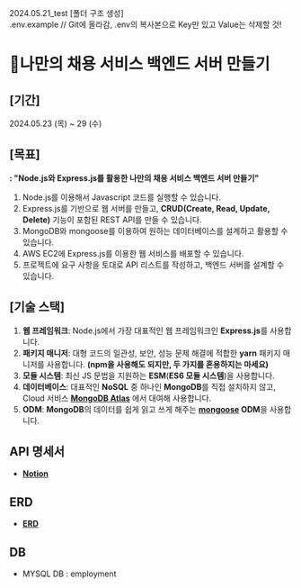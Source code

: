 2024.05.21_test
[폴더 구조 생성]</br>
.env.example // Git에 올라감, .env의 복사본으로 Key만 있고 Value는 삭제할 것!</br>

# 🤝나만의 채용 서비스 백엔드 서버 만들기
## [기간]
2024.05.23 (목) ~ 29 (수)
## [목표]
**: "Node.js와 Express.js를 활용한 나만의 채용 서비스 백엔드 서버 만들기"**
1) Node.js를 이용해서 Javascript 코드를 실행할 수 있습니다.
2) Express.js를 기반으로 웹 서버를 만들고, **CRUD(Create, Read, Update, Delete)** 기능이 포함된 REST API를 만들 수 있습니다.
3) MongoDB와 mongoose를 이용하여 원하는 데이터베이스를 설계하고 활용할 수 있습니다.
4) AWS EC2에 Express.js를 이용한 웹 서비스를 배포할 수 있습니다.
5) 프로젝트에 요구 사항을 토대로 API 리스트를 작성하고, 백엔드 서버를 설계할 수 있습니다.

## [기술 스택]
1) **웹 프레임워크**: Node.js에서 가장 대표적인 웹 프레임워크인 **Express.js**를 사용합니다.
2) **패키지 매니저**: 대형 코드의 일관성, 보안, 성능 문제 해결에 적합한 **yarn** 패키지 매니저를 사용합니다. **(npm을 사용해도 되지만, 두 가지를 혼용하지는 마세요)**
3) **모듈 시스템**: 최신 JS 문법을 지원하는 **ESM**(**ES6 모듈 시스템**)을 사용합니다.
4) **데이터베이스**: 대표적인 **NoSQL** 중 하나인 **MongoDB**를 직접 설치하지 않고, Cloud 서비스 **[MongoDB Atlas](https://www.mongodb.com/products/platform/cloud)** 에서 대여해 사용합니다.
5) **ODM**: **MongoDB**의 데이터를 쉽게 읽고 쓰게 해주는 **[mongoose](https://mongoosejs.com/docs/guide.html) ODM**을 사용합니다.

## **API 명세서**
- **[Notion](https://humorous-krill-a4e.notion.site/Node-js-API-c3dc5b534692415fb2c4bb75fa989d36?pvs=4)**

## **ERD**
- **[ERD](https://drawsql.app/teams/-1294/diagrams/employment)**

## **DB**
- MYSQL DB : employment